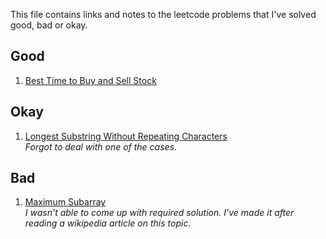 This file contains links and notes to the leetcode problems that I've solved good, bad or okay.

## Good
1. [Best Time to Buy and Sell Stock](https://leetcode.com/problems/best-time-to-buy-and-sell-stock/)

## Okay
1. [Longest Substring Without Repeating Characters](https://leetcode.com/problems/longest-substring-without-repeating-characters/)  
   *Forgot to deal with one of the cases*.

## Bad
1. [Maximum Subarray](https://leetcode.com/problems/maximum-subarray/)  
   *I wasn't able to come up with required solution. I've made it after reading a wikipedia article on this topic.*
